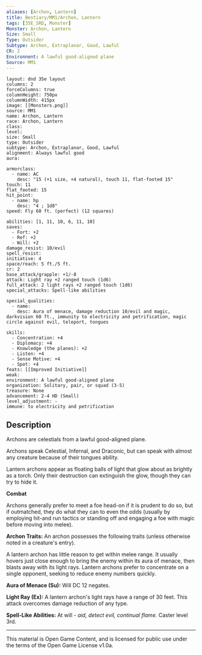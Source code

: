 ```yaml
---
aliases: [Archon, Lantern]
title: Bestiary/MM1/Archon, Lantern
tags: [35E_SRD, Monster]
Monster: Archon, Lantern
Size: Small
Type: Outsider
Subtype: Archon, Extraplanar, Good, Lawful
CR: 2
Environnent: A lawful good-aligned plane
Source: MM1
---
```


```statblock
layout: dnd 35e layout
columns: 2
forceColumns: true
columnHeight: 750px
columnWidth: 415px
image: [[Monsters.png]]
source: MM1
name: Archon, Lantern
race: Archon, Lantern
class: 
level: 
size: Small
type: Outsider
subtype: Archon, Extraplanar, Good, Lawful
alignment: Always lawful good
aura: 

armorclass:
  - name: AC
    desc: "15 (+1 size, +4 natural), touch 11, flat-footed 15"
touch: 11
flat_footed: 15
hit_point:
  - name: hp
    desc: "4 ; 1d8"
speed: Fly 60 ft. (perfect) (12 squares)

abilities: [1, 11, 10, 6, 11, 10]
saves:
  - Fort: +2
  - Ref: +2
  - Will: +2
damage_resist: 10/evil
spell_resist: 
initiative: 4
space/reach: 5 ft./5 ft.
cr: 2
base_attack/grapple: +1/-8
attack: Light ray +2 ranged touch (1d6)
full_attack: 2 light rays +2 ranged touch (1d6)
special_attacks: Spell-like abilities

special_qualities:
  - name: 
    desc: Aura of menace, damage reduction 10/evil and magic, darkvision 60 ft., immunity to electricity and petrification, magic circle against evil, teleport, tongues

skills:
  - Concentration: +4
  - Diplomacy: +4
  - Knowledge (the planes): +2
  - Listen: +4
  - Sense Motive: +4
  - Spot: +4
feats: [[Improved Initiative]]
weak: 
environment: A lawful good-aligned plane
organization: Solitary, pair, or squad (3-5)
treasure: None
advancement: 2-4 HD (Small)
level_adjustment: -
immune: to electricity and petrification
```

## Description

<p>Archons are celestials from a lawful good-aligned plane.</p>
<p>Archons speak Celestial, Infernal, and Draconic, but can speak with almost any creature because of their tongues ability.</p>
<p>Lantern archons appear as floating balls of light that glow about as brightly as a torch. Only their destruction can extinguish the glow, though they can try to hide it.</p>
<p>
            <b>Combat</b>
          </p>
<p>Archons generally prefer to meet a foe head-on if it is prudent to do so, but if outmatched, they do what they can to even the odds (usually by employing hit-and run tactics or standing off and engaging a foe with magic before moving into melee).</p>
<p>
            <b>Archon Traits:</b> An archon possesses the following traits (unless otherwise noted in a creature's entry).</p>
<p>A lantern archon has little reason to get within melee range. It usually hovers just close enough to bring the enemy within its aura of menace, then blasts away with its light rays. Lantern archons prefer to concentrate on a single opponent, seeking to reduce enemy numbers quickly.</p>
<p>
            <b>Aura of Menace (Su):</b> Will DC 12 negates.</p>
<p>
            <b>Light Ray (Ex):</b> A lantern archon's light rays have a range of 30 feet. This attack overcomes damage reduction of any type.</p>
<p>
            <b>Spell-Like Abilities:</b> At will - <i>aid, detect evil, continual flame.</i> Caster level 3rd.</p>

---

This material is Open Game Content, and is licensed for public use under
the terms of the Open Game License v1.0a.
